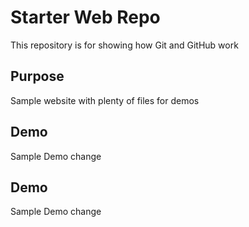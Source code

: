 # Starter Web Repo

This repository is for showing how Git and GitHub work

## Purpose

Sample website with plenty of files for demos

## Demo

Sample Demo change


## Demo

Sample Demo change


